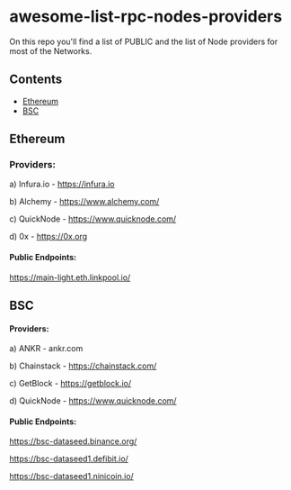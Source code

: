 # awesome-list-rpc-nodes-providers

On this repo you'll find a list of PUBLIC and the list of Node providers for most of the Networks.

## Contents

- [Ethereum](#ethereum)
- [BSC](#bsc)

## Ethereum

### Providers:

a) Infura.io - https://infura.io

b) Alchemy - https://www.alchemy.com/

c) QuickNode - https://www.quicknode.com/

d) 0x - https://0x.org


#### Public Endpoints:

https://main-light.eth.linkpool.io/

## BSC

#### Providers:

a) ANKR - ankr.com

b) Chainstack - https://chainstack.com/

c) GetBlock - https://getblock.io/

d) QuickNode - https://www.quicknode.com/

#### Public Endpoints:

https://bsc-dataseed.binance.org/

https://bsc-dataseed1.defibit.io/

https://bsc-dataseed1.ninicoin.io/
